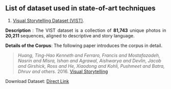 ## List of dataset used in state-of-art techniques
1. [Visual Storytelling Dataset (VIST)](http://visionandlanguage.net/VIST/index.html).

  <p align="justify">
  <b> Description </b>: The VIST dataset is a collection of <b>81,743</b> unique photos in <b>20,211</b> sequences, aligned to descriptive and story language.
  <p align="justify">
  
  **Details of the Corpus**: The following paper introduces the corpus in detail.
  > *Huang, Ting-Hao Kenneth and Ferraro, Francis and Mostafazadeh, Nasrin and Misra, Ishan and Agrawal, Aishwarya and Devlin, Jacob and 
  Girshick, Ross and He, Xiaodong and Kohli, Pushmeet and Batra, Dhruv and others.* 2016. <a href="https://www.microsoft.com/en-us/research/wp-content/uploads/2016/06/visionToLanguage2015_DataRelease-1.pdf">Visual Storytelling </a>

  Download Dataset: [Direct Link](http://visionandlanguage.net/VIST/dataset.html)

